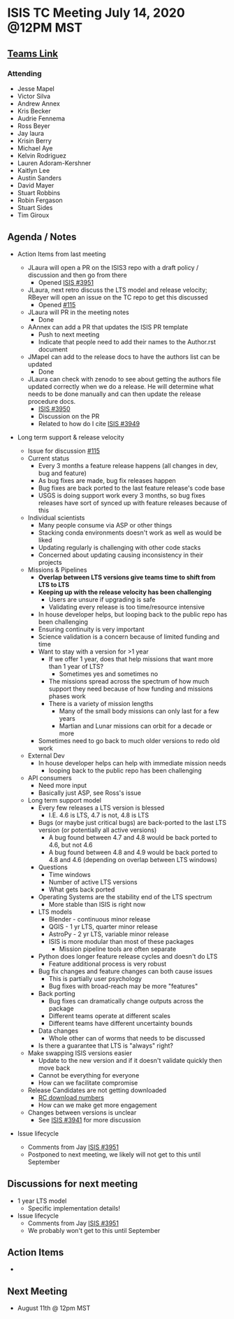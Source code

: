 # ISIS TC Meeting July 14, 2020 @12PM MST

## [Teams Link](https://teams.microsoft.com/dl/launcher/launcher.html?url=%2f_%23%2fl%2fmeetup-join%2f19%3ameeting_YWRkZjdiMGUtZWJlOC00OWMzLThlMTItZTk0Y2MyM2E1MWE0%40thread.v2%2f0%3fcontext%3d%257b%2522Tid%2522%253a%25220693b5ba-4b18-4d7b-9341-f32f400a5494%2522%252c%2522Oid%2522%253a%2522c27c6e98-e45a-45ff-aea5-7f10d6fe67c1%2522%257d%26anon%3dtrue&type=meetup-join&deeplinkId=e54b3969-3c7f-4efb-9cad-ee99cf639f86&directDl=true&msLaunch=true&enableMobilePage=true&suppressPrompt=true)

### Attending
- Jesse Mapel
- Victor Silva
- Andrew Annex
- Kris Becker
- Audrie Fennema
- Ross Beyer
- Jay laura
- Krisin Berry
- Michael Aye
- Kelvin Rodriguez
- Lauren Adoram-Kershner
- Kaitlyn Lee
- Austin Sanders
- David Mayer
- Stuart Robbins
- Robin Fergason
- Stuart Sides
- Tim Giroux

## Agenda / Notes
- Action Items from last meeting
  - JLaura will open a PR on the ISIS3 repo with a draft policy / discussion and then go from there
    - Opened [ISIS #3951](https://github.com/USGS-Astrogeology/ISIS3/issues/3951)
  - JLaura, next retro discuss the LTS model and release velocity; RBeyer will open an issue on the TC repo to get this discussed
    - Opened [#115](https://github.com/USGS-Astrogeology/ISIS_TC/issues/115)
  - JLaura will PR in the meeting notes
    - Done
  - AAnnex can add a PR that updates the ISIS PR template
    - Push to next meeting
    - Indicate that people need to add their names to the Author.rst document
  - JMapel can add to the release docs to have the authors list can be updated
    - Done
  - JLaura can check with zenodo to see about getting the authors file updated correctly when we do a release. He will determine what needs to be done manually and can then update the release procedure docs.
    - [ISIS #3950](https://github.com/USGS-Astrogeology/ISIS3/pull/3950)
    - Discussion on the PR
    - Related to how do I cite [ISIS #3949](https://github.com/USGS-Astrogeology/ISIS3/pull/3949)

- Long term support & release velocity
  - Issue for discussion [#115](https://github.com/USGS-Astrogeology/ISIS_TC/issues/115)
  - Current status
    - Every 3 months a feature release happens (all changes in dev, bug and feature)
    - As bug fixes are made, bug fix releases happen
    - Bug fixes are back ported to the last feature release's code base
    - USGS is doing support work every 3 months, so bug fixes releases have sort of synced up with feature releases because of this
  - Individual scientists
    - Many people consume via ASP or other things
    - Stacking conda environments doesn't work as well as would be liked
    - Updating regularly is challenging with other code stacks
    - Concerned about updating causing inconsistency in their projects
  - Missions & Pipelines
    - **Overlap between LTS versions give teams time to shift from LTS to LTS**
    - **Keeping up with the release velocity has been challenging**
      - Users are unsure if upgrading is safe
      - Validating every release is too time/resource intensive
    - In house developer helps, but looping back to the public repo has been challenging
    - Ensuring continuity is very important
    - Science validation is a concern because of limited funding and time
    - Want to stay with a version for >1 year
      - If we offer 1 year, does that help missions that want more than 1 year of LTS?
        - Sometimes yes and sometimes no
      - The missions spread across the spectrum of how much support they need because of how funding and missions phases work
      - There is a variety of mission lengths
        - Many of the small body missions can only last for a few years
        - Martian and Lunar missions can orbit for a decade or more
    - Sometimes need to go back to much older versions to redo old work
  - External Dev
    - In house developer helps can help with immediate mission needs
      - looping back to the public repo has been challenging
  - API consumers
    - Need more input
    - Basically just ASP, see Ross's issue
  - Long term support model
    - Every few releases a  LTS version is blessed
      - I.E. 4.6 is LTS, 4.7 is not, 4.8 is LTS
    - Bugs (or maybe just critical bugs) are back-ported to the last LTS version (or potentially all active versions)
      - A bug found between 4.7 and 4.8 would be back ported to 4.6, but not 4.6
      - A bug found between 4.8 and 4.9 would be back ported to 4.8 and 4.6 (depending on overlap between LTS windows)
    - Questions
      - Time windows
      - Number of active LTS versions
      - What gets back ported
    - Operating Systems are the stability end of the LTS spectrum
      - More stable than ISIS is right now
    - LTS models
      - Blender - continuous minor release
      - QGIS - 1 yr LTS, quarter minor release
      - AstroPy - 2 yr LTS, variable minor release
      - ISIS is more modular than most of these packages
        - Mission pipeline tools are often separate
    - Python does longer feature release cycles and doesn't do LTS
      - Feature additional process is very robust
    - Bug fix changes and feature changes can both cause issues
      - This is partially user psychology
      - Bug fixes with broad-reach may be more "features"
    - Back porting
      - Bug fixes can dramatically change outputs across the package
      - Different teams operate at different scales
      - Different teams have different uncertainty bounds
    - Data changes
      - Whole other can of worms that needs to be discussed
    - Is there a guarantee that LTS is "always" right?
  - Make swapping ISIS versions easier
    - Update to the new version and if it doesn't validate quickly then move back
    - Cannot be everything for everyone
    - How can we facilitate compromise
  - Release Candidates are not getting downloaded
    - [RC download numbers](https://anaconda.org/usgs-astrogeology/isis/files?channel=RC)
    - How can we make get more engagement
  - Changes between versions is unclear
    - See [ISIS #3941](https://github.com/USGS-Astrogeology/ISIS3/issues/3941) for more discussion

- Issue lifecycle
  - Comments from Jay [ISIS #3951](https://github.com/USGS-Astrogeology/ISIS3/issues/3951)
  - Postponed to next meeting, we likely will not get to this until September


## Discussions for next meeting
- 1 year LTS model
  - Specific implementation details!
- Issue lifecycle
  - Comments from Jay [ISIS #3951](https://github.com/USGS-Astrogeology/ISIS3/issues/3951)
  - We probably won't get to this until September

## Action Items
-

## Next Meeting
- August 11th @ 12pm MST
